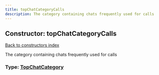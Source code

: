 ```yaml
---
title: topChatCategoryCalls
description: The category containing chats frequently used for calls
---
```

## Constructor: topChatCategoryCalls  
[Back to constructors index](index.md)



The category containing chats frequently used for calls




### Type: [TopChatCategory](../types/TopChatCategory.md)


